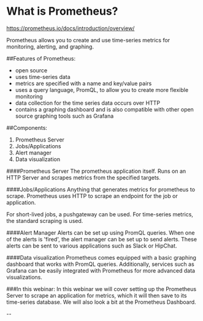 What is Prometheus?
===================

https://prometheus.io/docs/introduction/overview/

Prometheus allows you to create and use time-series metrics for monitoring, alerting, and graphing.


##Features of Prometheus:

- open source
- uses time-series data
- metrics are specified with a name and key/value pairs
- uses a query language, PromQL, to allow you to create more flexible monitoring 
- data collection for the time series data occurs over HTTP
- contains a graphing dashboard and is also compatible with other open source graphing tools such as Grafana




##Components:
1. Prometheus Server
2. Jobs/Applications
3. Alert manager
4. Data visualization 


####Prometheus Server
The prometheus application itself. Runs on an HTTP Server and scrapes metrics from the specified targets.

####Jobs/Applications
Anything that generates metrics for prometheus to scrape. Prometheus uses HTTP to scrape an endpoint for the job or application. 

For short-lived jobs, a pushgateway can be used. For time-series metrics, the standard scraping is used. 

####Alert Manager
Alerts can be set up using PromQL queries. When one of the alerts is 'fired', the alert manager can be set up to send alerts. These alerts can be sent to various applications such as Slack or HipChat.

####Data visualization
Prometheus comes equipped with a basic graphing dashboard that works with PromQL queries. Additionally, services such as Grafana can be easily integrated with Prometheus for more advanced data visualizations. 



###In this webinar:
In this webinar we will cover setting up the Prometheus Server to scrape an application for metrics, which it will then save to its time-series database. We will also look a bit at the Prometheus Dashboard. 



























--